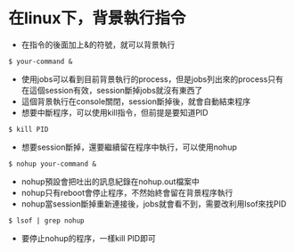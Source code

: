 # 在linux下，背景執行指令
- 在指令的後面加上&的符號，就可以背景執行
```
$ your-command &
```
- 使用jobs可以看到目前背景執行的process，但是jobs列出來的process只有在這個session有效，session斷掉jobs就沒有東西了
- 這個背景執行在console關閉，session斷掉後，就會自動結束程序
- 想要中斷程序，可以使用kill指令，但前提是要知道PID
```
$ kill PID
```
- 想要session斷掉，還要繼續留在程序中執行，可以使用nohup
```
$ nohup your-command &
```
- nohup預設會把吐出的訊息紀錄在nohup.out檔案中
- nohup只有reboot會停止程序，不然始終會留在背景程序執行
- nohup當session斷掉重新連接後，jobs就會看不到，需要改利用lsof來找PID
```
$ lsof | grep nohup
```
- 要停止nohup的程序，一樣kill PID即可
